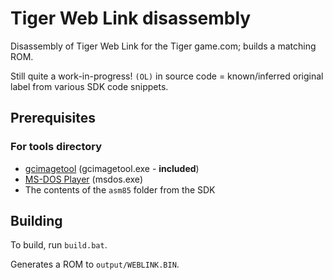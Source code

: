 # Tiger Web Link disassembly

Disassembly of Tiger Web Link for the Tiger game.com; builds a matching ROM.

Still quite a work-in-progress! `(OL)` in source code = known/inferred original label from various SDK code snippets.

## Prerequisites
### For tools directory
- [gcimagetool](https://github.com/simontime/gcimagetool) (gcimagetool.exe - **included**)
- [MS-DOS Player](https://takeda-toshiya.my.coocan.jp/msdos/index.html) (msdos.exe)
- The contents of the `asm85` folder from the SDK

## Building
To build, run `build.bat`.

Generates a ROM to `output/WEBLINK.BIN`.

